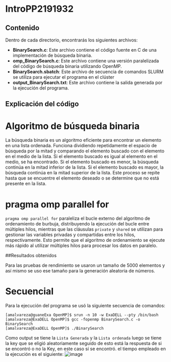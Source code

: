 # IntroPP2191932

## Contenido

Dentro de cada directorio, encontrarás los siguientes archivos:

- **BinarySearch.c**: Este archivo contiene el código fuente en C de una implementación de búsqueda binaria.
- **omp_BinarySearch.c**: Este archivo contiene una versión paralelizada del código de búsqueda binaria utilizando OpenMP.
- **BinarySearch.sbatch**: Este archivo de secuencia de comandos SLURM se utiliza para ejecutar el programa en el clúster
- **output_BinarySearch.txt**: Este archivo contiene la salida generada por la ejecución del programa.

## Explicación del código

# Algoritmo de búsqueda binaria

La búsqueda binaria es un algoritmo eficiente para encontrar un elemento en una lista ordenada. Funciona dividiendo repetidamente el espacio de búsqueda por la mitad y comparando el elemento buscado con el elemento en el medio de la lista. Si el elemento buscado es igual al elemento en el medio, se ha encontrado. Si el elemento buscado es menor, la búsqueda continúa en la mitad inferior de la lista. Si el elemento buscado es mayor, la búsqueda continúa en la mitad superior de la lista. Este proceso se repite hasta que se encuentre el elemento deseado o se determine que no está presente en la lista.

# pragma omp parallel for

`pragma omp parallel for` paraleliza el bucle externo del algoritmo de ordenamiento de burbuja, distribuyendo la ejecución del bucle entre múltiples hilos, mientras que las cláusulas `private` y `shared` se utilizan para gestionar las variables privadas y compartidas entre los hilos, respectivamente. Esto permite que el algoritmo de ordenamiento se ejecute más rápido al utilizar múltiples hilos para procesar los datos en paralelo.

##Resultados obtenidos

Para las pruebas de rendimiento se usaron un tamaño de 5000 elementos y así mismo se uso ese tamaño para la generación aleatoria de números.

# Secuencial
Para la ejecución del programa se usó la siguiente secuencia de comandos:
```
[amalvareza@guaneExa OpenMP]$ srun -n 10 -w ExaDELL --pty /bin/bash
[amalvareza@ExaDELL OpenMP]$ gcc -fopenmp BinarySearch.c -o BinarySearch
[amalvareza@ExaDELL OpenMP]$ ./BinarySearch
```

Como output se tiene la `Lista Generada` y la `Lista ordenada` luego se tiene la key que se eligió aleatoriamente seguido de esto está la respuesta de si se encontró o no la Key, en este caso sí se encontró.
el tiempo empleado en la ejecución es el siguiente: 
![image](https://github.com/SC3UIS/IntroPP2191932/assets/91171649/952a51f7-4964-45b8-a435-36fa5fe9c444)




